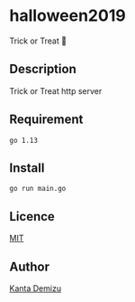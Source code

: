 # halloween2019
Trick or Treat 🎃

## Description
Trick or Treat http server

## Requirement
`go 1.13`

## Install
```
go run main.go
```

## Licence

[MIT](https://github.com/tcnksm/tool/blob/master/LICENCE)

## Author

[Kanta Demizu](https://github.com/Sw-Saturn)
